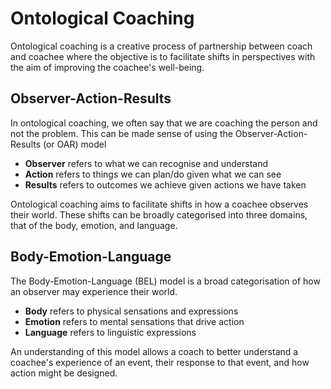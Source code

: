 # Ontological Coaching

Ontological coaching is a creative process of partnership between coach and coachee where the objective is to facilitate shifts in perspectives with the aim of improving the coachee's well-being.

## Observer-Action-Results

In ontological coaching, we often say that we are coaching the person and not the problem. This can be made sense of using the Observer-Action-Results \(or OAR\) model

* **Observer** refers to what we can recognise and understand
* **Action** refers to things we can plan/do given what we can see
* **Results** refers to outcomes we achieve given actions we have taken

Ontological coaching aims to facilitate shifts in how a coachee observes their world. These shifts can be broadly categorised into three domains, that of the body, emotion, and language.

## Body-Emotion-Language

The Body-Emotion-Language \(BEL\) model is a broad categorisation of how an observer may experience their world.

* **Body** refers to physical sensations and expressions
* **Emotion** refers to mental sensations that drive action
* **Language** refers to linguistic expressions

An understanding of this model allows a coach to better understand a coachee's experience of an event, their response to that event, and how action might be designed.

